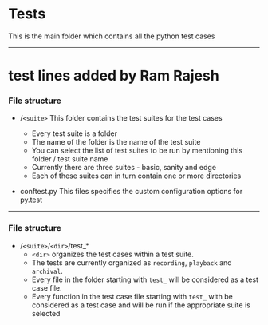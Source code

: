 # Tests
This is the main folder which contains all the python test cases

----
# test lines added by Ram Rajesh

### File structure
* /`<suite>`
This folder contains the test suites for the test cases
    * Every test suite is a folder
    * The name of the folder is the name of the test suite
    * You can select the list of test suites to be run by mentioning this folder / test suite name
    * Currently there are three suites - basic, sanity and edge
    * Each of these suites can in turn contain one or more directories

* conftest.py
This files specifies the custom configuration options for py.test


----

### File structure
* /`<suite>`/`<dir>`/test_*
    * `<dir>` organizes the test cases within a test suite.
    * The tests are currently organized as  `recording`, `playback` and `archival`.
    * Every file in the folder starting with `test_` will be considered as a test case file.
    * Every function in the test case file starting with `test_` with be considered as a test case and will be run if the appropriate suite is selected